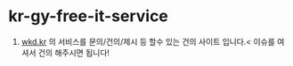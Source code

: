 # kr-gy-free-it-service

1. <a href="https://wkd.kr">wkd.kr</a> 의 서비스를 문의/건의/제시 등 할수 있는 건의 사이트 입니다.<
이슈를 여셔서 건의 해주시면 됩니다!
